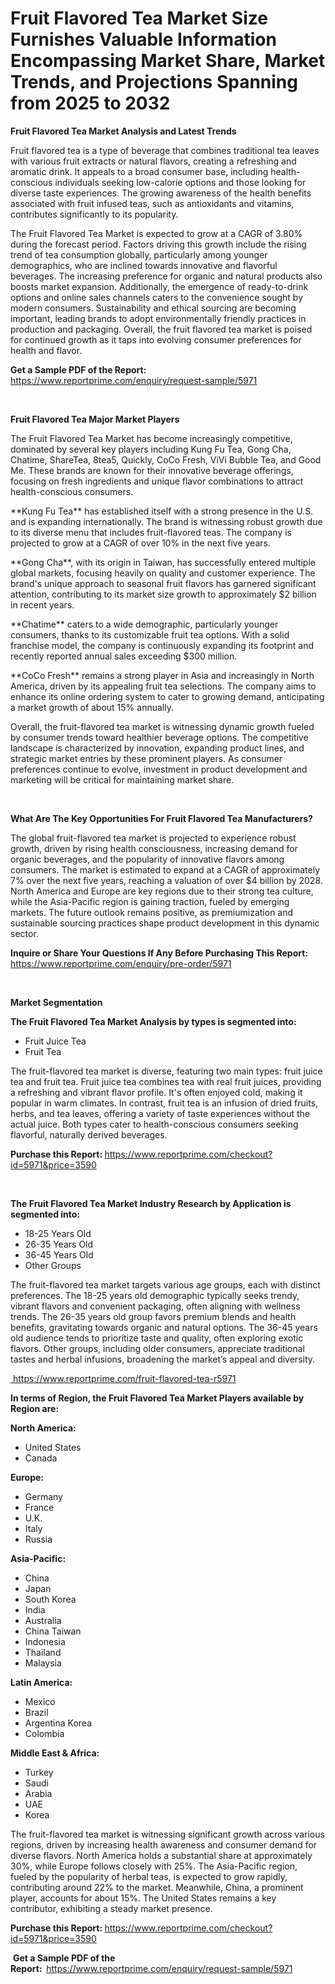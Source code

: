 <p><h1>Fruit Flavored Tea Market Size Furnishes Valuable Information Encompassing Market Share, Market Trends, and Projections Spanning from 2025 to 2032</h1></p><p><strong>Fruit Flavored Tea Market Analysis and Latest Trends</strong></p>
<p><p>Fruit flavored tea is a type of beverage that combines traditional tea leaves with various fruit extracts or natural flavors, creating a refreshing and aromatic drink. It appeals to a broad consumer base, including health-conscious individuals seeking low-calorie options and those looking for diverse taste experiences. The growing awareness of the health benefits associated with fruit infused teas, such as antioxidants and vitamins, contributes significantly to its popularity.</p><p>The Fruit Flavored Tea Market is expected to grow at a CAGR of 3.80% during the forecast period. Factors driving this growth include the rising trend of tea consumption globally, particularly among younger demographics, who are inclined towards innovative and flavorful beverages. The increasing preference for organic and natural products also boosts market expansion. Additionally, the emergence of ready-to-drink options and online sales channels caters to the convenience sought by modern consumers. Sustainability and ethical sourcing are becoming important, leading brands to adopt environmentally friendly practices in production and packaging. Overall, the fruit flavored tea market is poised for continued growth as it taps into evolving consumer preferences for health and flavor.</p></p>
<p><strong>Get a Sample PDF of the Report:&nbsp;</strong> <a href="https://www.reportprime.com/enquiry/request-sample/5971?utm_campaign=4436&utm_medium=2&utm_source=Github&utm_content=ia&utm_term=14052025&utm_id=fruit-flavored-tea">https://www.reportprime.com/enquiry/request-sample/5971</a></p>
<p>&nbsp;</p>
<p><strong>Fruit Flavored Tea Major Market Players</strong></p>
<p><p>The Fruit Flavored Tea Market has become increasingly competitive, dominated by several key players including Kung Fu Tea, Gong Cha, Chatime, ShareTea, 8tea5, Quickly, CoCo Fresh, ViVi Bubble Tea, and Good Me. These brands are known for their innovative beverage offerings, focusing on fresh ingredients and unique flavor combinations to attract health-conscious consumers.</p><p>**Kung Fu Tea** has established itself with a strong presence in the U.S. and is expanding internationally. The brand is witnessing robust growth due to its diverse menu that includes fruit-flavored teas. The company is projected to grow at a CAGR of over 10% in the next five years.</p><p>**Gong Cha**, with its origin in Taiwan, has successfully entered multiple global markets, focusing heavily on quality and customer experience. The brand's unique approach to seasonal fruit flavors has garnered significant attention, contributing to its market size growth to approximately $2 billion in recent years. </p><p>**Chatime** caters to a wide demographic, particularly younger consumers, thanks to its customizable fruit tea options. With a solid franchise model, the company is continuously expanding its footprint and recently reported annual sales exceeding $300 million.</p><p>**CoCo Fresh** remains a strong player in Asia and increasingly in North America, driven by its appealing fruit tea selections. The company aims to enhance its online ordering system to cater to growing demand, anticipating a market growth of about 15% annually.</p><p>Overall, the fruit-flavored tea market is witnessing dynamic growth fueled by consumer trends toward healthier beverage options. The competitive landscape is characterized by innovation, expanding product lines, and strategic market entries by these prominent players. As consumer preferences continue to evolve, investment in product development and marketing will be critical for maintaining market share.</p></p>
<p>&nbsp;</p>
<p><strong>What Are The Key Opportunities For Fruit Flavored Tea Manufacturers?</strong></p>
<p><p>The global fruit-flavored tea market is projected to experience robust growth, driven by rising health consciousness, increasing demand for organic beverages, and the popularity of innovative flavors among consumers. The market is estimated to expand at a CAGR of approximately 7% over the next five years, reaching a valuation of over $4 billion by 2028. North America and Europe are key regions due to their strong tea culture, while the Asia-Pacific region is gaining traction, fueled by emerging markets. The future outlook remains positive, as premiumization and sustainable sourcing practices shape product development in this dynamic sector.</p></p>
<p><strong>Inquire or Share Your Questions If Any Before Purchasing This Report:</strong> <a href="https://www.reportprime.com/enquiry/pre-order/5971?utm_campaign=4436&utm_medium=2&utm_source=Github&utm_content=ia&utm_term=14052025&utm_id=fruit-flavored-tea">https://www.reportprime.com/enquiry/pre-order/5971</a></p>
<p>&nbsp;</p>
<p><strong>Market Segmentation</strong></p>
<p><strong>The Fruit Flavored Tea Market Analysis by types is segmented into:</strong></p>
<p><ul><li>Fruit Juice Tea</li><li>Fruit Tea</li></ul></p>
<p><p>The fruit-flavored tea market is diverse, featuring two main types: fruit juice tea and fruit tea. Fruit juice tea combines tea with real fruit juices, providing a refreshing and vibrant flavor profile. It's often enjoyed cold, making it popular in warm climates. In contrast, fruit tea is an infusion of dried fruits, herbs, and tea leaves, offering a variety of taste experiences without the actual juice. Both types cater to health-conscious consumers seeking flavorful, naturally derived beverages.</p></p>
<p><strong>Purchase this Report:&nbsp;</strong><a href="https://www.reportprime.com/checkout?id=5971&price=3590&utm_campaign=4436&utm_medium=2&utm_source=Github&utm_content=ia&utm_term=14052025&utm_id=fruit-flavored-tea">https://www.reportprime.com/checkout?id=5971&price=3590</a></p>
<p>&nbsp;</p>
<p><strong>The Fruit Flavored Tea Market Industry Research by Application is segmented into:</strong></p>
<p><ul><li>18-25 Years Old</li><li>26-35 Years Old</li><li>36-45 Years Old</li><li>Other Groups</li></ul></p>
<p><p>The fruit-flavored tea market targets various age groups, each with distinct preferences. The 18-25 years old demographic typically seeks trendy, vibrant flavors and convenient packaging, often aligning with wellness trends. The 26-35 years old group favors premium blends and health benefits, gravitating towards organic and natural options. The 36-45 years old audience tends to prioritize taste and quality, often exploring exotic flavors. Other groups, including older consumers, appreciate traditional tastes and herbal infusions, broadening the market’s appeal and diversity.</p></p>
<p><a href="https://www.reportprime.com/fruit-flavored-tea-r5971?utm_campaign=4436&utm_medium=2&utm_source=Github&utm_content=ia&utm_term=14052025&utm_id=fruit-flavored-tea">&nbsp;https://www.reportprime.com/fruit-flavored-tea-r5971</a></p>
<p><strong>In terms of Region, the Fruit Flavored Tea Market Players available by Region are:</strong></p>
<p>
    <p> <strong> North America: </strong>
        <ul>
            <li>United States</li>
            <li>Canada</li>
        </ul>
        </p> 
    <p> <strong> Europe: </strong>
        <ul>
            <li>Germany</li>
            <li>France</li>
            <li>U.K.</li>
            <li>Italy</li>
            <li>Russia</li>
        </ul>
        </p> 
    <p> <strong> Asia-Pacific: </strong>
        <ul>
            <li>China</li>
            <li>Japan</li>
            <li>South Korea</li>
            <li>India</li>
            <li>Australia</li>
            <li>China Taiwan</li>
            <li>Indonesia</li>
            <li>Thailand</li>
            <li>Malaysia</li>
        </ul>
        </p> 
    <p> <strong> Latin America: </strong>
        <ul>
            <li>Mexico</li>
            <li>Brazil</li>
            <li>Argentina Korea</li>
            <li>Colombia</li>
        </ul>
        </p> 
    <p> <strong> Middle East & Africa: </strong>
        <ul>
            <li>Turkey</li>
            <li>Saudi</li>
            <li>Arabia</li>
            <li>UAE</li>
            <li>Korea</li>
        </ul>
    </p>
    </p>
<p><p>The fruit-flavored tea market is witnessing significant growth across various regions, driven by increasing health awareness and consumer demand for diverse flavors. North America holds a substantial share at approximately 30%, while Europe follows closely with 25%. The Asia-Pacific region, fueled by the popularity of herbal teas, is expected to grow rapidly, contributing around 22% to the market. Meanwhile, China, a prominent player, accounts for about 15%. The United States remains a key contributor, exhibiting a steady market presence.</p></p>
<p><strong>Purchase this Report: </strong><a href="https://www.reportprime.com/checkout?id=5971&price=3590&utm_campaign=4436&utm_medium=2&utm_source=Github&utm_content=ia&utm_term=14052025&utm_id=fruit-flavored-tea">https://www.reportprime.com/checkout?id=5971&price=3590</a></p>
<p>&nbsp;<strong>Get a Sample PDF of the Report:&nbsp;&nbsp;</strong><a href="https://www.reportprime.com/enquiry/request-sample/5971?utm_campaign=4436&utm_medium=2&utm_source=Github&utm_content=ia&utm_term=14052025&utm_id=fruit-flavored-tea">https://www.reportprime.com/enquiry/request-sample/5971</a></p>
<p><strong></strong></p>
<p><p></p><p></p><p></p></p>
